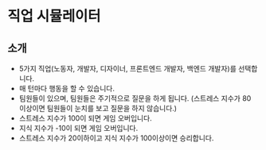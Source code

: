 # 직업 시뮬레이터

## 소개
- 5가지 직업(노동자, 개발자, 디자이너, 프론트엔드 개발자, 백엔드 개발자)를 선택합니다.
- 매 턴마다 행동을 할 수 있습니다.
- 팀원들이 있으며, 팀원들은 주기적으로 질문을 하게 됩니다. (스트레스 지수가 80 이상이면 팀원들이 눈치를 보고 질문을 하지 않습니다.)
- 스트레스 지수가 100이 되면 게임 오버입니다.
- 지식 지수가 -10이 되면 게임 오버입니다.
- 스트레스 지수가 20이하이고 지식 지수가 100이상이면 승리합니다.